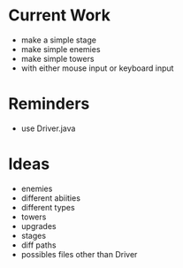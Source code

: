 Current Work
============
 - make a simple stage
 - make simple enemies
 - make simple towers
  - with either mouse input or keyboard input 

Reminders
========
 - use Driver.java

Ideas
=====
 - enemies
  - different abiities
  - different types 
 - towers
  - upgrades
 - stages
  - diff paths
 - possibles files other than Driver 

